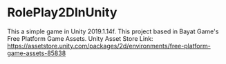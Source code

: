# RolePlay2DInUnity
This a simple game in Unity 2019.1.14f.
This project based in Bayat Game's Free Platform Game Assets.
Unity Asset Store Link:
https://assetstore.unity.com/packages/2d/environments/free-platform-game-assets-85838
